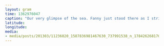 ```yaml
---
layout: gram
time: 1362976047
caption: "Our very glimpse of the sea. Fanny just stood there as I stripped down naked and jumped in. Boom."
latitude: 
longitude: 
media:
- media/posts/201303/11236020_1587836981467630_737991538_n_17842626817000351.jpg
---
```

